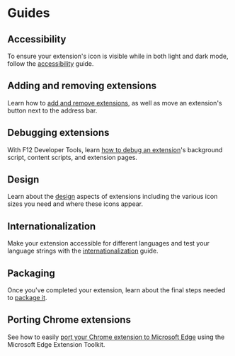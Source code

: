 #  Guides

## Accessibility
To ensure your extension's icon is visible while in both light and dark mode, follow the [accessibility](./accessibility) guide.

## Adding and removing extensions
Learn how to [add and remove extensions](./adding-and-removing-extensions), as well as move an extension's button next to the address bar.


## Debugging extensions
With F12 Developer Tools, learn [how to debug an extension](./debugging-extensions)'s background script, content scripts, and extension pages.

## Design
Learn about the [design](./design) aspects of extensions including the various icon sizes you need and where these icons appear.

## Internationalization
Make your extension accessible for different languages and test your language strings with the [internationalization](./internationalization) guide.

## Packaging
Once you've completed your extension, learn about the final steps needed to [package it](./packaging).

## Porting Chrome extensions
See how to easily [port your Chrome extension to Microsoft Edge](./porting-Chrome-extensions) using the Microsoft Edge Extension Toolkit.
